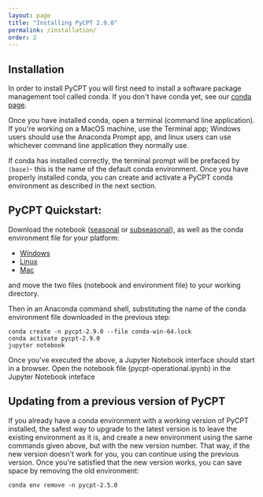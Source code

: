 ```yaml
---
layout: page
title: "Installing PyCPT 2.9.0"
permalink: /installation/
order: 2
---
```


## Installation

In order to install PyCPT you will first need to install a software package management tool called conda. If you don't have conda yet, see our [conda page](anaconda.md).

Once you have installed conda, open a terminal (command line application). If you're working on a MacOS machine, use the Terminal app; Windows users should use the Anaconda Prompt app, and linux users can use whichever command line application they normally use. 

If conda has installed correctly, the terminal prompt will be prefaced by ```(base)```- this is the name of the default conda environment. Once you have properly installed conda, you can create and activate a PyCPT conda environment as described in the next section. 

## PyCPT Quickstart:

Download the notebook ([seasonal](https://github.com/iri-pycpt/notebooks/releases/download/v2.9.0/pycpt-operational.ipynb) or [subseasonal](https://github.com/iri-pycpt/notebooks/releases/download/v2.9.0/pycpt-s2s.ipynb)), as well as the conda environment file for your platform:

- [Windows](https://github.com/iri-pycpt/notebooks/releases/download/v2.9.0/conda-win-64.lock)
- [Linux](https://github.com/iri-pycpt/notebooks/releases/download/v2.9.0/conda-linux-64.lock)
- [Mac](https://github.com/iri-pycpt/notebooks/releases/download/v2.9.0/conda-osx-64.lock)

and move the two files (notebook and environment file) to your working directory.

Then in an Anaconda command shell, substituting the name of the conda environment file downloaded in the previous step:

```
conda create -n pycpt-2.9.0 --file conda-win-64.lock
conda activate pycpt-2.9.0
jupyter notebook
```

Once you've executed the above, a Jupyter Notebook interface should start in a browser. Open the notebook file (pycpt-operational.ipynb) in the Jupyter Notebook inteface

## Updating from a previous version of PyCPT

If you already have a conda environment with a working version of PyCPT installed, the safest way to upgrade to the latest version is to leave the existing environment as it is, and create a new environment using the same commands given above, but with the new version number. That way, if the new version doesn't work for you, you can continue using the previous version. Once you're satisfied that the new version works, you can save space  by removing the old environment:
```
conda env remove -n pycpt-2.5.0
```



